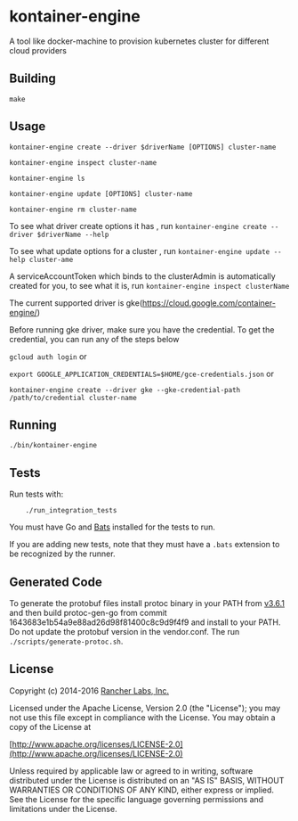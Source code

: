 kontainer-engine
========

A tool like docker-machine to provision kubernetes cluster for different cloud providers

## Building

`make`

## Usage

`kontainer-engine create --driver $driverName [OPTIONS] cluster-name`

`kontainer-engine inspect cluster-name`

`kontainer-engine ls`

`kontainer-engine update [OPTIONS] cluster-name`

`kontainer-engine rm cluster-name`

To see what driver create options it has , run
`kontainer-engine create --driver $driverName --help`

To see what update options for a cluster , run
`kontainer-engine update --help cluster-ame`

A serviceAccountToken which binds to the clusterAdmin is automatically created for you, to see what it is, run
`kontainer-engine inspect clusterName`

The current supported driver is gke(https://cloud.google.com/container-engine/)

Before running gke driver, make sure you have the credential. To get the credential, you can run any of the steps below

`gcloud auth login` or

`export GOOGLE_APPLICATION_CREDENTIALS=$HOME/gce-credentials.json` or 

`kontainer-engine create --driver gke --gke-credential-path /path/to/credential cluster-name`


## Running

`./bin/kontainer-engine`

## Tests

Run tests with:

```
    ./run_integration_tests
```

You must have Go and [Bats](https://github.com/sstephenson/bats) installed for the tests to run.

If you are adding new tests, note that they must have a `.bats` extension to be recognized by the runner.

## Generated Code

To generate the protobuf files install protoc binary in your PATH from [v3.6.1](https://github.com/protocolbuffers/protobuf/releases/tag/v3.6.1) and then build protoc-gen-go from commit 1643683e1b54a9e88ad26d98f81400c8c9d9f4f9 and install to your PATH.  Do not update the protobuf version in the vendor.conf.  The run `./scripts/generate-protoc.sh`.

## License
Copyright (c) 2014-2016 [Rancher Labs, Inc.](http://rancher.com)

Licensed under the Apache License, Version 2.0 (the "License");
you may not use this file except in compliance with the License.
You may obtain a copy of the License at

[http://www.apache.org/licenses/LICENSE-2.0](http://www.apache.org/licenses/LICENSE-2.0)

Unless required by applicable law or agreed to in writing, software
distributed under the License is distributed on an "AS IS" BASIS,
WITHOUT WARRANTIES OR CONDITIONS OF ANY KIND, either express or implied.
See the License for the specific language governing permissions and
limitations under the License.
